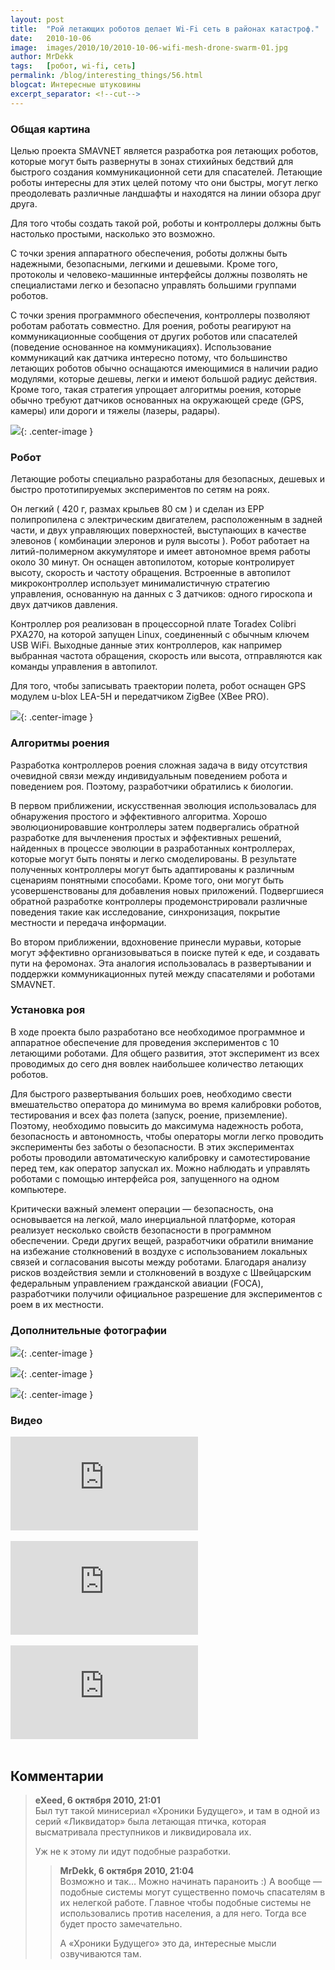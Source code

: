 ```yaml
---
layout: post
title:  "Рой летающих роботов делает Wi-Fi сеть в районах катастроф."
date:   2010-10-06
image:  images/2010/10/2010-10-06-wifi-mesh-drone-swarm-01.jpg
author: MrDekk
tags:   [робот, wi-fi, сеть]
permalink: /blog/interesting_things/56.html
blogcat: Интересные штуковины
excerpt_separator: <!--cut-->
---
```


### Общая картина

Целью проекта SMAVNET является разработка роя летающих роботов, которые могут быть развернуты в зонах стихийных бедствий для быстрого создания коммуникационной сети для спасателей. Летающие роботы интересны для этих целей потому что они быстры, могут легко преодолевать различные ландшафты и находятся на линии обзора друг друга.

<!--cut-->

Для того чтобы создать такой рой, роботы и контроллеры должны быть настолько простыми, насколько это возможно.

С точки зрения аппаратного обеспечения, роботы должны быть надежными, безопасными, легкими и дешевыми. Кроме того, протоколы и человеко-машинные интерфейсы должны позволять не специалистами легко и безопасно управлять большими группами роботов.

С точки зрения программного обеспечения, контроллеры позволяют роботам работать совместно. Для роения, роботы реагируют на коммуникационные сообщения от других роботов или спасателей (поведение основанное на коммуникациях). Использование коммуникаций как датчика интересно потому, что большинство летающих роботов обычно оснащаются имеющимися в наличии радио модулями, которые дешевы, легки и имеют большой радиус действия. Кроме того, такая стратегия упрощает алгоритмы роения, которые обычно требуют датчиков основанных на окружающей среде (GPS, камеры) или дороги и тяжелы (лазеры, радары).

![]({{site.baseurl}}/images/2010/10/2010-10-06-wifi-mesh-drone-swarm-02.png){: .center-image }

### Робот

Летающие роботы специально разработаны для безопасных, дешевых и быстро прототипируемых экспериментов по сетям на роях.

Он легкий ( 420 г, размах крыльев 80 см ) и сделан из EPP полипропилена с электрическим двигателем, расположенным в задней части, и двух управляющих поверхностей, выступающих в качестве элевонов ( комбинации элеронов и руля высоты ). Робот работает на литий-полимерном аккумуляторе и имеет автономное время работы около 30 минут. Он оснащен автопилотом, которые контролирует высоту, скорость и частоту обращения. Встроенные в автопилот микроконтроллер использует минималистичную стратегию управления, основанную на данных с 3 датчиков: одного гироскопа и двух датчиков давления.

Контроллер роя реализован в процессорной плате Toradex Colibri PXA270, на которой запущен Linux, соединенный с обычным ключем USB WiFi. Выходные данные этих контроллеров, как например выбранная частота обращения, скорость или высота, отправляются как команды управления в автопилот.

Для того, чтобы записывать траектории полета, робот оснащен GPS модулем u-blox LEA-5H и передатчиком ZigBee (XBee PRO).

![]({{site.baseurl}}/images/2010/10/2010-10-06-wifi-mesh-drone-swarm-03.png){: .center-image }

### Алгоритмы роения

Разработка контроллеров роения сложная задача в виду отсутствия очевидной связи между индивидуальным поведением робота и поведением роя. Поэтому, разработчики обратились к биологии.

В первом приближении, искусственная эволюция использовалась для обнаружения простого и эффективного алгоритма. Хорошо эволюционировавшие контроллеры затем подвергались обратной разработке для вычленения простых и эффективных решений, найденных в процессе эволюции в разработанных контроллерах, которые могут быть поняты и легко смоделированы. В результате полученных контроллеры могут быть адаптированы к различным сценариям понятными способами. Кроме того, они могут быть усовершенствованы для добавления новых приложений. Подвергшиеся обратной разработке контроллеры продемонстрировали различные поведения такие как исследование, синхронизация, покрытие местности и передача информации.

Во втором приближении, вдохновение принесли муравьи, которые могут эффективно организовываться в поиске путей к еде, и создавать пути на феромонах. Эта аналогия использовалась в развертывании и поддержки коммуникационных путей между спасателями и роботами SMAVNET.

### Установка роя

В ходе проекта было разработано все необходимое программное и аппаратное обеспечение для проведения экспериментов с 10 летающими роботами. Для общего развития, этот эксперимент из всех проводимых до сего дня вовлек наибольшее количество летающих роботов.

Для быстрого развертывания больших роев, необходимо свести вмешательство оператора до минимума во время калибровки роботов, тестирования и всех фаз полета (запуск, роение, приземление). Поэтому, необходимо повысить до максимума надежность робота, безопасность и автономность, чтобы операторы могли легко проводить эксперименты без заботы о безопасности. В этих экспериментах роботы проводили автоматическую калибровку и самотестирование перед тем, как оператор запускал их. Можно наблюдать и управлять роботами с помощью интерфейса роя, запущенного на одном компьютере.

Критически важный элемент операции — безопасность, она основывается на легкой, мало инерциальной платформе, которая реализует несколько свойств безопасности в программном обеспечении. Среди других вещей, разработчики обратили внимание на избежание столкновений в воздухе с использованием локальных связей и согласования высоты между роботами. Благодаря анализу рисков воздействия земли и столкновений в воздухе с Швейцарским федеральным управлением гражданской авиации (FOCA), разработчики получили официальное разрешение для экспериментов с роем в их местности.

### Дополнительные фотографии

![]({{site.baseurl}}/images/2010/10/2010-10-06-wifi-mesh-drone-swarm-04.jpg){: .center-image }

![]({{site.baseurl}}/images/2010/10/2010-10-06-wifi-mesh-drone-swarm-05.jpg){: .center-image }

![]({{site.baseurl}}/images/2010/10/2010-10-06-wifi-mesh-drone-swarm-06.jpg){: .center-image }

### Видео

<iframe src="https://www.youtube.com/embed/pfYs5C8D4uk" frameborder="0" allowfullscreen></iframe><br /><br />

<iframe src="https://www.youtube.com/embed/5DbWVEQ-JzA" frameborder="0" allowfullscreen></iframe><br /><br />

<iframe src="https://www.youtube.com/embed/tDsVK51yIeo" frameborder="0" allowfullscreen></iframe><br /><br />

## Комментарии

> **eXeed, 6 октября 2010, 21:01**  
> Был тут такой минисериал «Хроники Будущего», и там в одной из серий «Ликвидатор» была летающая птичка, которая высматривала преступников и ликвидировала их. 
>
> Уж не к этому ли идут подобные разработки.
>> **MrDekk, 6 октября 2010, 21:04**  
>> Возможно и так… Можно начинать параноить :)
>> А вообще — подобные системы могут существенно помочь спасателям в их нелегкой работе. Главное чтобы подобные системы не использовались против населения, а для него. Тогда все будет просто замечательно.
>> 
>> А «Хроники Будущего» это да, интересные мысли озвучиваются там.







